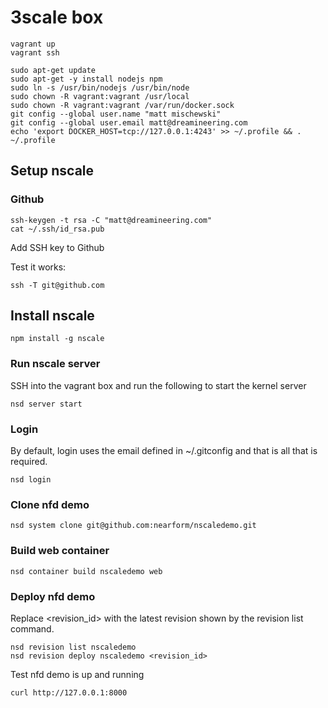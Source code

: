 
# 3scale box

```
vagrant up
vagrant ssh
```

```
sudo apt-get update
sudo apt-get -y install nodejs npm
sudo ln -s /usr/bin/nodejs /usr/bin/node
sudo chown -R vagrant:vagrant /usr/local
sudo chown -R vagrant:vagrant /var/run/docker.sock
git config --global user.name "matt mischewski"
git config --global user.email matt@dreamineering.com
echo 'export DOCKER_HOST=tcp://127.0.0.1:4243' >> ~/.profile && . ~/.profile
```


## Setup nscale


### Github

```
ssh-keygen -t rsa -C "matt@dreamineering.com"
cat ~/.ssh/id_rsa.pub
```

Add SSH key to Github

Test it works:

```
ssh -T git@github.com
```

## Install nscale

```
npm install -g nscale
```


### Run nscale server

SSH into the vagrant box and run the following to start the kernel server

```
nsd server start
```

### Login

By default, login uses the email defined in ~/.gitconfig and that is all that is required.

```
nsd login
```

### Clone nfd demo

```
nsd system clone git@github.com:nearform/nscaledemo.git
```


### Build web container
```
nsd container build nscaledemo web
```

### Deploy nfd demo

Replace <revision_id> with the latest revision shown by the revision list command.

```
nsd revision list nscaledemo
nsd revision deploy nscaledemo <revision_id>
```


Test nfd demo is up and running
```
curl http://127.0.0.1:8000
```


